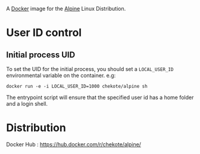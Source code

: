 A [Docker](https://www.docker.com) image for the [Alpine](https://alpinelinux.org/)
Linux Distribution.

# User ID control

## Initial process UID

To set the UID for the initial process, you should set a `LOCAL_USER_ID` environmental variable on the container. e.g:

    docker run -e -i LOCAL_USER_ID=1000 chekote/alpine sh

The entrypoint script will ensure that the specified user id has a home folder and a login shell.

# Distribution

Docker Hub : https://hub.docker.com/r/chekote/alpine/

